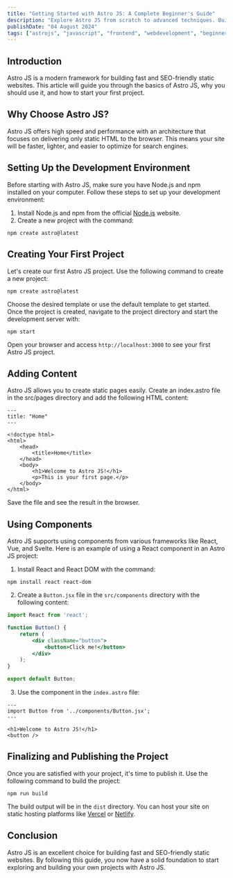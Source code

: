 ```yaml
---
title: "Getting Started with Astro JS: A Complete Beginner's Guide"
description: "Explore Astro JS from scratch to advanced techniques. Build fast, modern websites with this powerful framework"
publishDate: "04 August 2024"
tags: ["astrojs", "javascript", "frontend", "webdevelopment", "beginners"]
---
```


## Introduction

Astro JS is a modern framework for building fast and SEO-friendly static websites. This article will guide you through the basics of Astro JS, why you should use it, and how to start your first project.

## Why Choose Astro JS?

Astro JS offers high speed and performance with an architecture that focuses on delivering only static HTML to the browser. This means your site will be faster, lighter, and easier to optimize for search engines.

## Setting Up the Development Environment

Before starting with Astro JS, make sure you have Node.js and npm installed on your computer. Follow these steps to set up your development environment:

1. Install Node.js and npm from the official [Node.js](https://nodejs.org/en) website.
2. Create a new project with the command:

```
npm create astro@latest
```

## Creating Your First Project

Let's create our first Astro JS project. Use the following command to create a new project:

```
npm create astro@latest
```

Choose the desired template or use the default template to get started. Once the project is created, navigate to the project directory and start the development server with:

```
npm start
```

Open your browser and access `http://localhost:3000` to see your first Astro JS project.

## Adding Content

Astro JS allows you to create static pages easily. Create an index.astro file in the src/pages directory and add the following HTML content:

```astro
---
title: "Home"
---

<!doctype html>
<html>
	<head>
		<title>Home</title>
	</head>
	<body>
		<h1>Welcome to Astro JS!</h1>
		<p>This is your first page.</p>
	</body>
</html>
```

Save the file and see the result in the browser.

## Using Components

Astro JS supports using components from various frameworks like React, Vue, and Svelte. Here is an example of using a React component in an Astro JS project:

1. Install React and React DOM with the command:

```
npm install react react-dom
```

2. Create a `Button.jsx` file in the `src/components` directory with the following content:

```jsx
import React from 'react'; 

function Button() { 
	return (
		<div className="button">
			<button>Click me!</button>
		</div>
	); 
} 

export default Button;
```

3. Use the component in the `index.astro` file:

```astro
---
import Button from '../components/Button.jsx';
---

<h1>Welcome to Astro JS!</h1>
<button />
```

## Finalizing and Publishing the Project

Once you are satisfied with your project, it's time to publish it. Use the following command to build the project:

```
npm run build
```

The build output will be in the `dist` directory. You can host your site on static hosting platforms like [Vercel](https://vercel.com/) or [Netlify](https://www.netlify.com/).

## Conclusion

Astro JS is an excellent choice for building fast and SEO-friendly static websites. By following this guide, you now have a solid foundation to start exploring and building your own projects with Astro JS.

